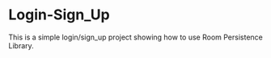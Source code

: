 # Login-Sign_Up
This is a simple login/sign_up project showing how to use Room Persistence Library.
